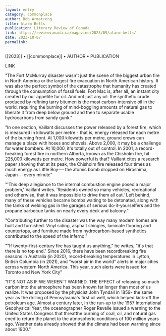 ```yaml
---
layout: entry
category: commonplace
author: Bob Armstrong
title: Alarm Bells
publication: Literary Review of Canada
link: https://reviewcanada.ca/magazine/2023/09/alarm-bells/
date: 2023-10-07
permalink:
---
```


[[2023]] • [[commonplace]] • AUTHOR • PUBLICATION

LINK

"The Fort McMurray disaster wasn't just the scene of the biggest urban fire in North America or the largest fire evacuation in North American history. It was also the perfect symbol of the catastrophe that humanity has created through the consumption of fossil fuels. Fort Mac is, after all, an instant city created by our appetite for oil. And not just any oil: the synthetic crude produced by refining tarry bitumen is the most carbon-intensive oil in the world, requiring the burning of mind-boggling amounts of natural gas to liberate it from deep below ground and then to separate usable hydrocarbons from sandy gunk."

"In one section, Vaillant discusses the power released by a forest fire, which is measured in kilowatts per metre - that is, energy released for each metre of the burning front. At 1,000 kilowatts per metre, ground crews can manage a blaze with hoses and shovels. Above 2,000, it may be a challenge for water bombers. At 10,000, it's totally out of control. In 2001, a record-breaking forest fire in northern Alberta, known as the Chisholm fire, hit 225,000 kilowatts per metre. How powerful is that? Vaillant cites a research paper showing that at its peak, the Chisholm fire released four times as much energy as Little Boy--- the atomic bomb dropped on Hiroshima, Japan---every minute"

"'This deep allegiance to the internal combustion engine posed a major problem,' Vaillant writes. 'Residents owned so many vehicles, recreational and otherwise, that it was impossible to drive them all out.' Left behind, many of these vehicles became bombs waiting to be detonated, along with the tanks of welding gas in the garages of serious do-it-yourselfers and the propane barbecue tanks on nearly every deck and balcony."

"Contributing further to the disaster was the way many modern homes are built and furnished. Vinyl siding, asphalt shingles, laminate flooring and countertops, and furniture made from hydrocarbon-based synthetics contributed to the speed of the inferno."

""If twenty-first-century fire has taught us anything," he writes, "it's that there is no top end." Since 2016, there have been recordbreaking fire seasons in Australia (in 2020), record-breaking temperatures in Lytton, British Columbia (in 2021), and "worst air in the world" alerts in major cities across western North America. This year, such alerts were issued for Toronto and New York City"

"IT'S NOT AS IF WE WEREN'T WARNED. THE EFFECT of releasing so much carbon into the atmosphere has been known far longer than most of us realize. It was proposed by the physicist John Tyndall in 1859- the same year as the drilling of Pennsylvania's first oil well, which helped kick-off the petroleum age. Almost a century later, in the run-up to the 1957 International Geophysical Year, the oceanographer Roger Revelle issued a warning to the United States Congress that threatthe burning of coal, oil, and natural gas ened to return the planet to the atmospheric conditions of 100 million years ago. Weather data already showed that the climate had been warming since about 1900."
